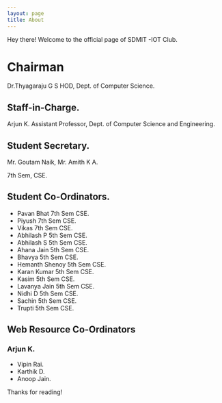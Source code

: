 ```yaml
---
layout: page
title: About
---
```


<p class="message">
  Hey there! Welcome to the official page of SDMIT -IOT Club.
</p>

# Chairman  
Dr.Thyagaraju G S
HOD, Dept. of Computer Science.

## Staff-in-Charge.
Arjun K.
Assistant Professor, Dept. of Computer Science and Engineering.

## Student Secretary.
Mr. Goutam Naik, Mr. Amith K A.  

7th Sem, CSE.

## Student Co-Ordinators.
* Pavan Bhat              7th Sem CSE.
* Piyush                  7th Sem CSE.
* Vikas                   7th Sem CSE.
* Abhilash P              5th Sem CSE.
* Abhilash S              5th Sem CSE.
* Ahana Jain              5th Sem CSE.
* Bhavya 	              5th Sem CSE.
* Hemanth Shenoy          5th Sem CSE.
* Karan Kumar             5th Sem CSE.
* Kasim 	              5th Sem CSE.
* Lavanya Jain            5th Sem CSE.
* Nidhi D		          5th Sem CSE.
* Sachin                  5th Sem CSE.
* Trupti 		          5th Sem CSE.

## Web Resource Co-Ordinators
 
### Arjun K.  

* Vipin Rai.
* Karthik D.
* Anoop Jain.


Thanks for reading!
